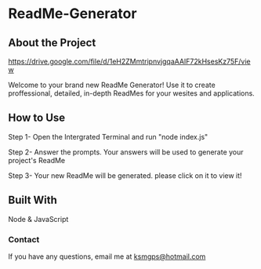# ReadMe-Generator

## About the Project
https://drive.google.com/file/d/1eH2ZMmtripnvjgqaAAIF72kHsesKz75F/view

Welcome to your brand new ReadMe Generator! Use it to create proffessional, detailed, in-depth ReadMes for your wesites and applications.


## How to Use
Step 1- Open the Intergrated Terminal and run "node index.js"

Step 2- Answer the prompts. Your answers will be used to generate your project's ReadMe

Step 3- Your new ReadMe will be generated. please click on it to view it!

## Built With
Node & JavaScript

### Contact
If you have any questions, email me at ksmgps@hotmail.com
